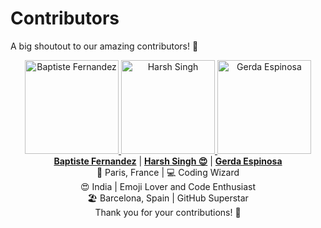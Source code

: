 # Contributors

A big shoutout to our amazing contributors! 🎉

<!-- Contributor Cards -->
<div align="center">
    <a href="https://github.com/fernandezbaptiste">
        <img src="https://github.com/fernandezbaptiste.png" width="150" height="150" alt="Baptiste Fernandez">
    </a>
    <a href="https://github.com/harshsinghcs">
        <img src="https://github.com/harshsinghcs.png" width="150" height="150" alt="Harsh Singh">
    </a>
    <a href="https://github.com/gerdaespinosa">
        <img src="https://github.com/gerdaespinosa.png" width="150" height="150" alt="Gerda Espinosa">
    </a>
</div>

<!-- Contributor Names -->
<div align="center">
    <a href="https://github.com/fernandezbaptiste"><strong>Baptiste Fernandez</strong></a> |
    <a href="https://github.com/harshsinghcs"><strong>Harsh Singh 😍</strong></a> |
    <a href="https://github.com/gerdaespinosa"><strong>Gerda Espinosa</strong></a>
</div>

<!-- Contributor Details -->
<div align="center">
    🚀 Paris, France | 💻 Coding Wizard <br>
    😍 India | Emoji Lover and Code Enthusiast <br>
    🏖️ Barcelona, Spain | GitHub Superstar
</div>
<!-- End of Contributor Details -->

<!-- Thank You Message -->
<div align="center">
    Thank you for your contributions! 🙌
</div>
